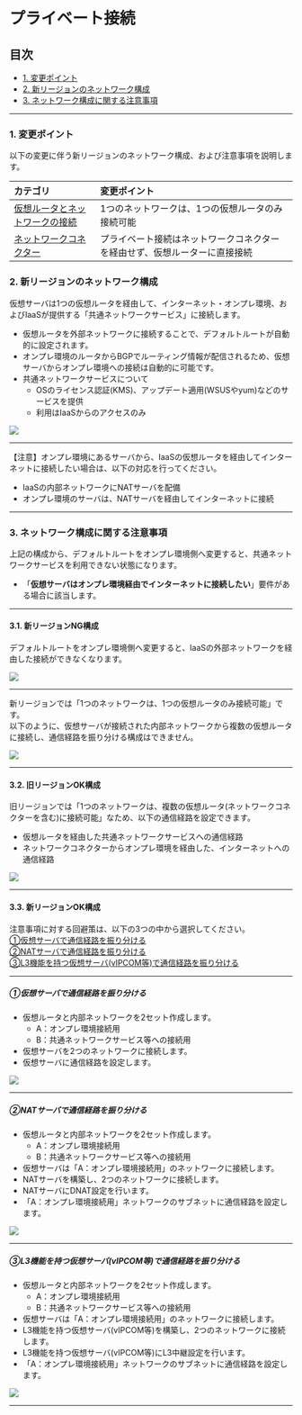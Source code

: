 # プライベート接続

## 目次  

<!-- TOC depthFrom:3 depthTo:3 withLinks:1 updateOnSave:1 orderedList:0 -->

- [1. 変更ポイント](#1-変更ポイント)
- [2. 新リージョンのネットワーク構成](#2-新リージョンのネットワーク構成)
- [3. ネットワーク構成に関する注意事項](#3-ネットワーク構成に関する注意事項)

<!-- /TOC -->


------

### 1. 変更ポイント  

以下の変更に伴う新リージョンのネットワーク構成、および注意事項を説明します。

| カテゴリ                                             | 変更ポイント                                                               |
|:-----------------------------------------------------|:---------------------------------------------------------------------------|
| [仮想ルータとネットワークの接続](vrouter-network.md) | 1つのネットワークは、1つの仮想ルータのみ接続可能                           |
| [ネットワークコネクター](networkconnector.md)        | プライベート接続はネットワークコネクターを経由せず、仮想ルーターに直接接続 |


### 2. 新リージョンのネットワーク構成  

仮想サーバは1つの仮想ルータを経由して、インターネット・オンプレ環境、およびIaaSが提供する「共通ネットワークサービス」に接続します。  
- 仮想ルータを外部ネットワークに接続することで、デフォルトルートが自動的に設定されます。  
- オンプレ環境のルータからBGPでルーティング情報が配信されるため、仮想サーバからオンプレ環境への接続は自動的に可能です。
- 共通ネットワークサービスについて  
    - OSのライセンス認証(KMS)、アップデート適用(WSUSやyum)などのサービスを提供  
    - 利用はIaaSからのアクセスのみ  

![](images/new-privateconnection01.png)  


---

【注意】オンプレ環境にあるサーバから、IaaSの仮想ルータを経由してインターネットに接続したい場合は、以下の対応を行ってください。  
- IaaSの内部ネットワークにNATサーバを配備  
- オンプレ環境のサーバは、NATサーバを経由してインターネットに接続  


------


### 3. ネットワーク構成に関する注意事項

上記の構成から、デフォルトルートをオンプレ環境側へ変更すると、共通ネットワークサービスを利用できない状態になります。  

- 「**仮想サーバはオンプレ環境経由でインターネットに接続したい**」要件がある場合に該当します。



------


#### 3.1. 新リージョンNG構成

デフォルトルートをオンプレ環境側へ変更すると、IaaSの外部ネットワークを経由した接続ができなくなります。

![](images/new-privateconnection02_ng.png)



------


新リージョンでは「1つのネットワークは、1つの仮想ルータのみ接続可能」です。  
以下のように、仮想サーバが接続された内部ネットワークから複数の仮想ルータに接続し、通信経路を振り分ける構成はできません。  

![](images/new-privateconnection01_ng.png)



------

#### 3.2. 旧リージョンOK構成

旧リージョンでは「1つのネットワークは、複数の仮想ルータ(ネットワークコネクターを含む)に接続可能」なため、以下の通信経路を設定できます。
- 仮想ルータを経由した共通ネットワークサービスへの通信経路  
- ネットワークコネクターからオンプレ環境を経由した、インターネットへの通信経路  

![](images/old-privateconnection02.png)



------


#### 3.3. 新リージョンOK構成  

注意事項に対する回避策は、以下の3つの中から選択してください。  
[①仮想サーバで通信経路を振り分ける](#仮想サーバで通信経路を振り分ける)  
[②NATサーバで通信経路を振り分ける](#natサーバで通信経路を振り分ける)  
[③L3機能を持つ仮想サーバ(vIPCOM等)で通信経路を振り分ける](#l3機能を持つ仮想サーバvipcom等で通信経路を振り分ける)  


------

##### ①仮想サーバで通信経路を振り分ける  

- 仮想ルータと内部ネットワークを2セット作成します。
    - A：オンプレ環境接続用
    - B：共通ネットワークサービス等への接続用
- 仮想サーバを2つのネットワークに接続します。
- 仮想サーバに通信経路を設定します。  

![](images/new-privateconnection02_1.png)



------

##### ②NATサーバで通信経路を振り分ける  

- 仮想ルータと内部ネットワークを2セット作成します。
    - A：オンプレ環境接続用
    - B：共通ネットワークサービス等への接続用
- 仮想サーバは「A：オンプレ環境接続用」のネットワークに接続します。
- NATサーバを構築し、2つのネットワークに接続します。
- NATサーバにDNAT設定を行います。
- 「A：オンプレ環境接続用」ネットワークのサブネットに通信経路を設定します。  

![](images/new-privateconnection02_2.png)



------

##### ③L3機能を持つ仮想サーバ(vIPCOM等)で通信経路を振り分ける  

- 仮想ルータと内部ネットワークを2セット作成します。
    - A：オンプレ環境接続用
    - B：共通ネットワークサービス等への接続用
- 仮想サーバは「A：オンプレ環境接続用」のネットワークに接続します。
- L3機能を持つ仮想サーバ(vIPCOM等)を構築し、2つのネットワークに接続します。
- L3機能を持つ仮想サーバ(vIPCOM等)にL3中継設定を行います。
- 「A：オンプレ環境接続用」ネットワークのサブネットに通信経路を設定します。  

![](images/new-privateconnection02_3.png)



------
